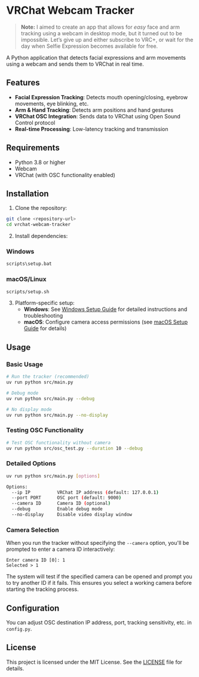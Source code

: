 # VRChat Webcam Tracker

> **Note:** I aimed to create an app that allows for _easy_ face and arm tracking using a webcam in desktop mode, but it turned out to be impossible.
> Let’s give up and either subscribe to VRC+, or wait for the day when Selfie Expression becomes available for free.

A Python application that detects facial expressions and arm movements using a webcam and sends them to VRChat in real time.

## Features

- **Facial Expression Tracking**: Detects mouth opening/closing, eyebrow movements, eye blinking, etc.
- **Arm & Hand Tracking**: Detects arm positions and hand gestures
- **VRChat OSC Integration**: Sends data to VRChat using Open Sound Control protocol
- **Real-time Processing**: Low-latency tracking and transmission

## Requirements

- Python 3.8 or higher
- Webcam
- VRChat (with OSC functionality enabled)

## Installation

1. Clone the repository:

```bash
git clone <repository-url>
cd vrchat-webcam-tracker
```

2. Install dependencies:

### Windows

```cmd
scripts\setup.bat
```

### macOS/Linux

```bash
scripts/setup.sh
```

3. Platform-specific setup:
   - **Windows**: See [Windows Setup Guide](docs/WINDOWS_SETUP.md) for detailed instructions and troubleshooting
   - **macOS**: Configure camera access permissions (see [macOS Setup Guide](docs/MACOS_SETUP.md) for details)

## Usage

### Basic Usage

```bash
# Run the tracker (recommended)
uv run python src/main.py

# Debug mode
uv run python src/main.py --debug

# No display mode
uv run python src/main.py --no-display
```

### Testing OSC Functionality

```bash
# Test OSC functionality without camera
uv run python src/osc_test.py --duration 10 --debug
```

### Detailed Options

```bash
uv run python src/main.py [options]

Options:
  --ip IP          VRChat IP address (default: 127.0.0.1)
  --port PORT      OSC port (default: 9000)
  --camera ID      Camera ID (optional)
  --debug          Enable debug mode
  --no-display     Disable video display window
```

### Camera Selection

When you run the tracker without specifying the `--camera` option, you'll be prompted to enter a camera ID interactively:

```
Enter camera ID [0]: 1
Selected > 1
```

The system will test if the specified camera can be opened and prompt you to try another ID if it fails. This ensures you select a working camera before starting the tracking process.

## Configuration

You can adjust OSC destination IP address, port, tracking sensitivity, etc. in `config.py`.

## License

This project is licensed under the MIT License. See the [LICENSE](./LICENSE) file for details.

